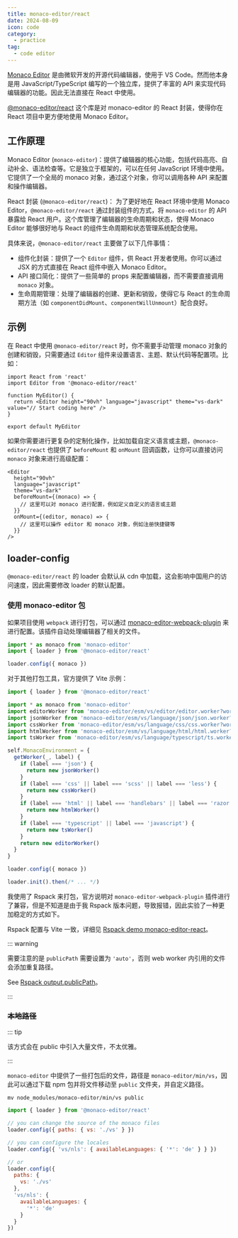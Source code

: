 ```yaml
---
title: monaco-editor/react
date: 2024-08-09
icon: code
category:
  - practice
tag:
  - code editor
---
```


[Monaco Editor](https://github.com/microsoft/monaco-editor) 是由微软开发的开源代码编辑器，使用于 VS Code。然而他本身是用 JavaScript/TypeScript 编写的一个独立库，提供了丰富的 API 来实现代码编辑器的功能。因此无法直接在 React 中使用。

[@monaco-editor/react](https://github.com/suren-atoyan/monaco-react) 这个库是对 monaco-editor 的 React 封装，使得你在 React 项目中更方便地使用 Monaco Editor。

## 工作原理

Monaco Editor (`monaco-editor`)：提供了编辑器的核心功能，包括代码高亮、自动补全、语法检查等。它是独立于框架的，可以在任何 JavaScript 环境中使用。它提供了一个全局的 monaco 对象，通过这个对象，你可以调用各种 API 来配置和操作编辑器。

React 封装 (`@monaco-editor/react`)： 为了更好地在 React 环境中使用 Monaco Editor，`@monaco-editor/react` 通过封装组件的方式，将 `monaco-editor` 的 API 暴露给 React 用户。这个库管理了编辑器的生命周期和状态，使得 Monaco Editor 能够很好地与 React 的组件生命周期和状态管理系统配合使用。

具体来说，`@monaco-editor/react` 主要做了以下几件事情：

- 组件化封装：提供了一个 `Editor` 组件，供 React 开发者使用。你可以通过 JSX 的方式直接在 React 组件中嵌入 Monaco Editor。
- API 接口简化：提供了一些简单的 props 来配置编辑器，而不需要直接调用 `monaco` 对象。
- 生命周期管理：处理了编辑器的创建、更新和销毁，使得它与 React 的生命周期方法（如 `componentDidMount`、`componentWillUnmount`）配合良好。

## 示例

在 React 中使用 `@monaco-editor/react` 时，你不需要手动管理 monaco 对象的创建和销毁，只需要通过 `Editor` 组件来设置语言、主题、默认代码等配置项。比如：

```tsx
import React from 'react'
import Editor from '@monaco-editor/react'

function MyEditor() {
  return <Editor height="90vh" language="javascript" theme="vs-dark" value="// Start coding here" />
}

export default MyEditor
```

如果你需要进行更复杂的定制化操作，比如加载自定义语言或主题，`@monaco-editor/react` 也提供了 `beforeMount` 和 `onMount` 回调函数，让你可以直接访问 `monaco` 对象来进行高级配置：

```tsx
<Editor
  height="90vh"
  language="javascript"
  theme="vs-dark"
  beforeMount={(monaco) => {
    // 这里可以对 monaco 进行配置，例如定义自定义的语言或主题
  }}
  onMount={(editor, monaco) => {
    // 这里可以操作 editor 和 monaco 对象，例如注册快捷键等
  }}
/>
```

## loader-config

`@monaco-editor/react` 的 loader 会默认从 cdn 中加载，这会影响中国用户的访问速度，因此需要修改 loader 的默认配置。

### 使用 monaco-editor 包

如果项目使用 `webpack` 进行打包，可以通过 [monaco-editor-webpack-plugin](https://www.npmjs.com/package/monaco-editor-webpack-plugin) 来进行配置。该插件自动处理编辑器了相关的文件。

```js
import * as monaco from 'monaco-editor'
import { loader } from '@monaco-editor/react'

loader.config({ monaco })
```

对于其他打包工具，官方提供了 Vite 示例：

```js
import { loader } from '@monaco-editor/react'

import * as monaco from 'monaco-editor'
import editorWorker from 'monaco-editor/esm/vs/editor/editor.worker?worker'
import jsonWorker from 'monaco-editor/esm/vs/language/json/json.worker?worker'
import cssWorker from 'monaco-editor/esm/vs/language/css/css.worker?worker'
import htmlWorker from 'monaco-editor/esm/vs/language/html/html.worker?worker'
import tsWorker from 'monaco-editor/esm/vs/language/typescript/ts.worker?worker'

self.MonacoEnvironment = {
  getWorker(_, label) {
    if (label === 'json') {
      return new jsonWorker()
    }
    if (label === 'css' || label === 'scss' || label === 'less') {
      return new cssWorker()
    }
    if (label === 'html' || label === 'handlebars' || label === 'razor') {
      return new htmlWorker()
    }
    if (label === 'typescript' || label === 'javascript') {
      return new tsWorker()
    }
    return new editorWorker()
  }
}

loader.config({ monaco })

loader.init().then(/* ... */)
```

我使用了 Rspack 来打包，官方说明对 `monaco-editor-webpack-plugin` 插件进行了兼容，但是不知道是由于我 Rspack 版本问题，导致报错，因此实验了一种更加稳定的方式如下。

Rspack 配置与 Vite 一致，详细见 [Rspack demo monaco-editor-react](https://github.com/rspack-contrib/rspack-examples/blob/main/rspack/monaco-editor-ts-react/src/components/Editor.tsx)。

::: warning

需要注意的是 `publicPath` 需要设置为 `'auto'`，否则 web worker 内引用的文件会添加重复路径。

See [Rspack output.publicPath](https://rspack.dev/config/output#outputpublicpath)。

:::

### ~~本地路径~~

::: tip

该方式会在 public 中引入大量文件，不太优雅。

:::

`monaco-editor` 中提供了一些打包后的文件，路径是 `monaco-editor/min/vs`，因此可以通过下载 npm 包并将文件移动至 `public` 文件夹，并自定义路径。

```shell
mv node_modules/monaco-editor/min/vs public
```

```js
import { loader } from '@monaco-editor/react'

// you can change the source of the monaco files
loader.config({ paths: { vs: './vs' } })

// you can configure the locales
loader.config({ 'vs/nls': { availableLanguages: { '*': 'de' } } })

// or
loader.config({
  paths: {
    vs: './vs'
  },
  'vs/nls': {
    availableLanguages: {
      '*': 'de'
    }
  }
})
```
